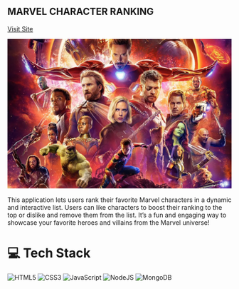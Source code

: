 ## MARVEL CHARACTER RANKING

<a href="https://bobs-burger-site.onrender.com/](https://marvel-character-ranking.onrender.com/" rel="bobs burgers site">Visit Site</a>


![MARVEL](public/marvel-characters-infinity-war.webp)

<p>This application lets users rank their favorite Marvel characters in a dynamic and interactive list. Users can like characters to boost their ranking to the top or dislike and remove them from the list. It’s a fun and engaging way to showcase your favorite heroes and villains from the Marvel universe!
</p>

# 💻 Tech Stack
<!-- Badges from https://github.com/Ileriayo/markdown-badges -->
![HTML5](https://img.shields.io/badge/html5-%23E34F26.svg?style=for-the-badge&logo=html5&logoColor=white)
![CSS3](https://img.shields.io/badge/css3-%231572B6.svg?style=for-the-badge&logo=css3&logoColor=white)
![JavaScript](https://img.shields.io/badge/javascript-%23323330.svg?style=for-the-badge&logo=javascript&logoColor=%23F7DF1E)
![NodeJS](https://img.shields.io/badge/node.js-6DA55F?style=for-the-badge&logo=node.js&logoColor=white)
![MongoDB](https://img.shields.io/badge/MongoDB-%234ea94b.svg?style=for-the-badge&logo=mongodb&logoColor=white)
